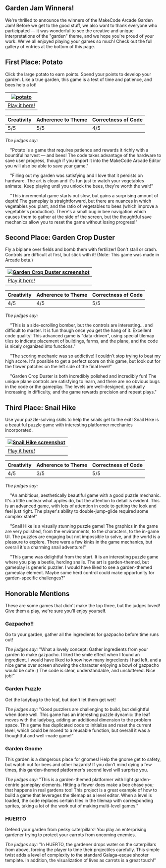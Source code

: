 ## Garden Jam Winners!

We're thrilled to announce the winners of the MakeCode Arcade Garden Jam! Before we get to the good stuff, we also want to thank everyone who participated — it was wonderful to see the creative and unique interpretations of the "garden" theme, and we hope you're proud of your work. We've all enjoyed playing your games so much! Check out the full gallery of entries at the bottom of this page.

## First Place: Potato
Click the large potato to earn points. Spend your points to develop your garden. Like a true garden, this game is a test of time and patience, and bees help a lot!

| [![potato](/static/gamejam/img/potato.png)](https://arcade.makecode.com/42885-92487-13042-52240) |
| -- |
| [Play it here!](https://arcade.makecode.com/42885-92487-13042-52240) |


Creativity | Adherence to Theme | Correctness of Code
-- | -- | --
5/5 | 5/5 | 4/5

*The judges say:*

&nbsp;&nbsp;&nbsp;&nbsp;"Potato is a game that requires patience and rewards it richly with a bountiful harvest — and bees! The code takes advantage of the hardware to save user progress, though if you import it into the MakeCode Arcade Editor you will also be able to save your game."

&nbsp;&nbsp;&nbsp;&nbsp;"Filling out my garden was satisfying and I love that it persists on hardware. The art is clean and it's fun just to watch your vegetables animate. Keep playing until you unlock the bees, they're worth the wait!"

&nbsp;&nbsp;&nbsp;&nbsp;"This incremental game starts out slow, but gains a surprising amount of depth! The gameplay is straightforward, but there are nuances in which vegetables you plant, and the ratio of vegetables to bees (which improve a vegetable's production). There's a small bug in bee navigation which causes them to gather at the side of the screen, but the thoughtful save mechanics allow you to reset the game without losing progress!"

## Second Place: Garden Crop Duster
Fly a biplane over fields and bomb them with fertilizer! Don't stall or crash. Controls are difficult at first, but stick with it! (Note: This game was made in Arcade beta.)

| [![Garden Crop Duster screenshot](/static/gamejam/img/cropduster.png)](https://jacobcarpenter.github.io/garden-crop-duster/) |
| -- |
| [Play it here!](https://jacobcarpenter.github.io/garden-crop-duster/) |


Creativity | Adherence to Theme | Correctness of Code
-- | -- | --
4/5 | 4/5 | 5/5

*The judges say:*

&nbsp;&nbsp;&nbsp;&nbsp;"This is a side-scrolling bomber, but the controls are interesting... and difficult to master. It is fun though once you get the hang of it. Excellent code quality! This advanced game is "data-driven", using special tilemap tiles to indicate placement of buildings, farms, and the plane, and the code is nicely organized into functions."

&nbsp;&nbsp;&nbsp;&nbsp;"The scoring mechanic was so addictive! I couldn't stop trying to beat my high score. It's possible to get a perfect score on this game, but look out for the flower patches on the left side of the final level!"

&nbsp;&nbsp;&nbsp;&nbsp;"Garden Crop Duster is both incredibly polished and incredibly fun! The unique plane controls are satisfying to learn, and there are no obvious bugs in the code or the gameplay. The levels are well-designed, gradually increasing in difficulty, and the game rewards precision and repeat plays."

## Third Place: Snail Hike
Use your puzzle-solving skills to help the snails get to the exit! Snail Hike is a beautiful puzzle game with interesting platformer mechanics incorporated.

| [![Snail Hike screenshot](/static/gamejam/img/snailhike.png)](https://arcade.makecode.com/27830-69912-67539-85378) |
| -- |
| [Play it here!](https://arcade.makecode.com/27830-69912-67539-85378) |


Creativity | Adherence to Theme | Correctness of Code
-- | -- | --
4/5 | 3/5 | 5/5

*The judges say:*

&nbsp;&nbsp;&nbsp;&nbsp;"An ambitious, aesthetically beautiful game with a good puzzle mechanic. It's a little unclear what apples do, but the attention to detail is evident. This is an advanced game, with lots of attention in code to getting the look and feel just right. The player's ability to double-jump-glide required some complex state!"

&nbsp;&nbsp;&nbsp;&nbsp;"Snail Hike is a visually stunning puzzle game! The graphics in the game are very polished, from the environments, to the characters, to the in-game UI. The puzzles are engaging but not impossible to solve, and the world is a pleasure to explore. There were a few kinks in the game mechanics, but overall it's a charming snail adventure!"

&nbsp;&nbsp;&nbsp;&nbsp;"This game was delightful from the start. It is an interesting puzzle game where you play a beetle, herding snails. The art is garden-themed, but gameplay is generic puzzler. I would have liked to see a garden-themed gameplay element. Maybe some herd control could make opportunity for garden-specific challenges?"

## Honorable Mentions
These are some games that didn't make the top three, but the judges loved! Give them a play, we're sure you'll enjoy yourself.

### Gazpacho!!
Go to your garden, gather all the ingredients for gazpacho before time runs out!

*The judges say:* "What a lovely concept: Gather ingredients from your garden to make gazpacho. I liked the smile effect when I found an ingredient. I would have liked to know how many ingredients I had left, and a nice game over screen showing the character enjoying a bowl of gazpacho would be cute :) The code is clear, understandable, and uncluttered. Nice job!"

### Garden Puzzle
Get the ladybug to the leaf, but don't let them get wet!

*The judges say:* "Good puzzlers are challenging to build, but delightful when done well. This game has an interesting puzzle dynamic: the leaf moves with the ladybug, adding an additional dimension to the problem space. This game has duplicated code to initialize and reset the current level, which could be moved to a reusable function, but overall it was a thoughtful and well-made game!"

### Garden Gnome
This garden is a dangerous place for gnomes! Help the gnome get to safety, but watch out for bees and other hazards! If you don't mind dying a few times, this garden-themed platformer's second level will surprise you.

*The judges say:* "This is a garden-themed platformer with light garden-centric gameplay elements. Hitting a flower does make a bee chase you; that happens in real gardens too! This project is a great example of how to build a game that leverages the tilemap as a level editor. When a level is loaded, the code replaces certain tiles in the tilemap with corresponding sprites, taking a lot of the work out of making multi-level games."

### HUERTO
Defend your garden from pesky caterpillars! You play an enterprising gardener trying to protect your carrots from oncoming enemies.

*The judges say:* "In HUERTO, the gardener drops water on the caterpillars from above, forcing the player to time their projectiles carefully. This simple twist adds a level of complexity to the standard Galaga-esque shooter template. In addition, the visualization of lives as carrots is a great touch!"